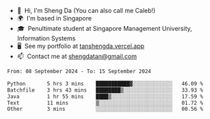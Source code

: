 <!---
tan-sd/tan-sd is a ✨ special ✨ repository because its `README.md` (this file) appears on your GitHub profile.
You can click the Preview link to take a look at your changes.
--->
- 👋  Hi, I'm Sheng Da (You can also call me Caleb!)
- 🌍  I'm based in Singapore
- 🎓  Penultimate student at Singapore Management University, Information Systems
- 🖥️  See my portfolio at [tanshengda.vercel.app](https://tanshengda.vercel.app/)
- 📫  Contact me at [shengdatan@gmail.com](mailto:shengdatan@gmail.com)

<!--START_SECTION:waka-->

```txt
From: 08 September 2024 - To: 15 September 2024

Python       5 hrs 3 mins    ███████████▓░░░░░░░░░░░░░   46.09 %
Batchfile    3 hrs 43 mins   ████████▒░░░░░░░░░░░░░░░░   33.93 %
Java         1 hr 55 mins    ████▒░░░░░░░░░░░░░░░░░░░░   17.59 %
Text         11 mins         ▒░░░░░░░░░░░░░░░░░░░░░░░░   01.72 %
Other        3 mins          ░░░░░░░░░░░░░░░░░░░░░░░░░   00.56 %
```

<!--END_SECTION:waka-->
